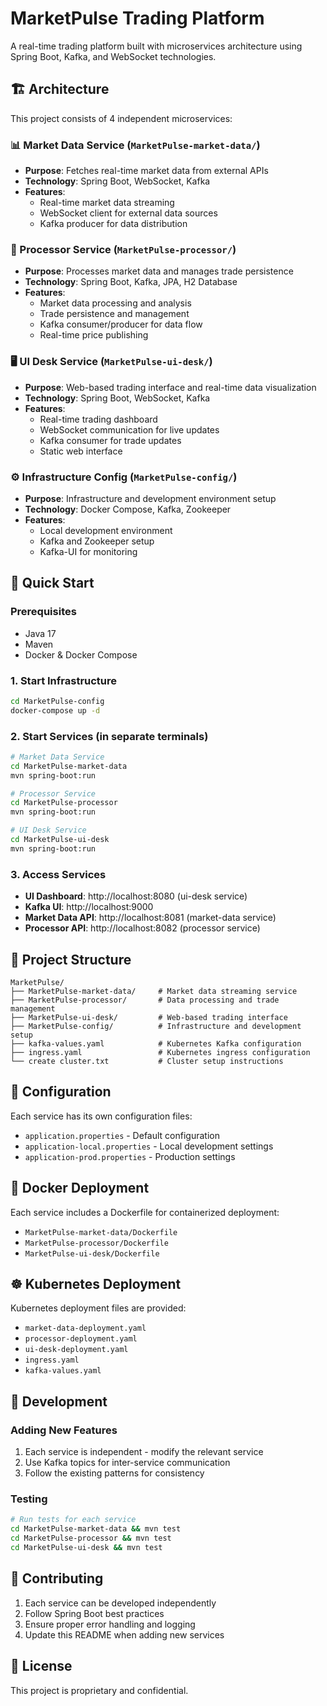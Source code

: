 # MarketPulse Trading Platform

A real-time trading platform built with microservices architecture using Spring Boot, Kafka, and WebSocket technologies.

## 🏗️ Architecture

This project consists of 4 independent microservices:

### 📊 Market Data Service (`MarketPulse-market-data/`)
- **Purpose**: Fetches real-time market data from external APIs
- **Technology**: Spring Boot, WebSocket, Kafka
- **Features**: 
  - Real-time market data streaming
  - WebSocket client for external data sources
  - Kafka producer for data distribution

### 🔄 Processor Service (`MarketPulse-processor/`)
- **Purpose**: Processes market data and manages trade persistence
- **Technology**: Spring Boot, Kafka, JPA, H2 Database
- **Features**:
  - Market data processing and analysis
  - Trade persistence and management
  - Kafka consumer/producer for data flow
  - Real-time price publishing

### 🖥️ UI Desk Service (`MarketPulse-ui-desk/`)
- **Purpose**: Web-based trading interface and real-time data visualization
- **Technology**: Spring Boot, WebSocket, Kafka
- **Features**:
  - Real-time trading dashboard
  - WebSocket communication for live updates
  - Kafka consumer for trade updates
  - Static web interface

### ⚙️ Infrastructure Config (`MarketPulse-config/`)
- **Purpose**: Infrastructure and development environment setup
- **Technology**: Docker Compose, Kafka, Zookeeper
- **Features**:
  - Local development environment
  - Kafka and Zookeeper setup
  - Kafka-UI for monitoring

## 🚀 Quick Start

### Prerequisites
- Java 17
- Maven
- Docker & Docker Compose

### 1. Start Infrastructure
```bash
cd MarketPulse-config
docker-compose up -d
```

### 2. Start Services (in separate terminals)
```bash
# Market Data Service
cd MarketPulse-market-data
mvn spring-boot:run

# Processor Service
cd MarketPulse-processor
mvn spring-boot:run

# UI Desk Service
cd MarketPulse-ui-desk
mvn spring-boot:run
```

### 3. Access Services
- **UI Dashboard**: http://localhost:8080 (ui-desk service)
- **Kafka UI**: http://localhost:9000
- **Market Data API**: http://localhost:8081 (market-data service)
- **Processor API**: http://localhost:8082 (processor service)

## 📁 Project Structure

```
MarketPulse/
├── MarketPulse-market-data/     # Market data streaming service
├── MarketPulse-processor/       # Data processing and trade management
├── MarketPulse-ui-desk/         # Web-based trading interface
├── MarketPulse-config/          # Infrastructure and development setup
├── kafka-values.yaml            # Kubernetes Kafka configuration
├── ingress.yaml                 # Kubernetes ingress configuration
└── create cluster.txt           # Cluster setup instructions
```

## 🔧 Configuration

Each service has its own configuration files:
- `application.properties` - Default configuration
- `application-local.properties` - Local development settings
- `application-prod.properties` - Production settings

## 🐳 Docker Deployment

Each service includes a Dockerfile for containerized deployment:
- `MarketPulse-market-data/Dockerfile`
- `MarketPulse-processor/Dockerfile`
- `MarketPulse-ui-desk/Dockerfile`

## ☸️ Kubernetes Deployment

Kubernetes deployment files are provided:
- `market-data-deployment.yaml`
- `processor-deployment.yaml`
- `ui-desk-deployment.yaml`
- `ingress.yaml`
- `kafka-values.yaml`

## 📝 Development

### Adding New Features
1. Each service is independent - modify the relevant service
2. Use Kafka topics for inter-service communication
3. Follow the existing patterns for consistency

### Testing
```bash
# Run tests for each service
cd MarketPulse-market-data && mvn test
cd MarketPulse-processor && mvn test
cd MarketPulse-ui-desk && mvn test
```

## 🤝 Contributing

1. Each service can be developed independently
2. Follow Spring Boot best practices
3. Ensure proper error handling and logging
4. Update this README when adding new services

## 📄 License

This project is proprietary and confidential. 